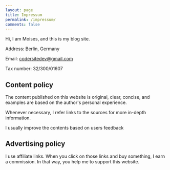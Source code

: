 ```yaml
---
layout: page
title: Impressum
permalink: /impressum/
comments: false
---
```


Hi, I am Moises, and this is my blog site.

Address: Berlin, Germany

Email: codersitedev@gmail.com

Tax number: 32/300/01607

## Content policy

The content published on this website is original, clear, concise, and examples are based on the author's personal experience.

Whenever necessary, I refer links to the sources for more in-depth information.

I usually improve the contents based on users feedback


## Advertising policy

I use affiliate links. When you click on those links and buy something, I earn a commission. In that way, you help me to support this website.